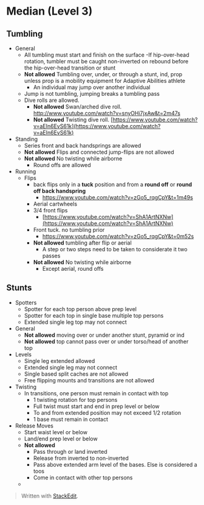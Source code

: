 # Median (Level 3)

## Tumbling

- General
	- All tumbling must start and finish on the surface
		-If hip-over-head rotation, tumbler must be caught non-inverted on rebound before the hip-over-head transition or stunt
	- **Not allowed** Tumbling over, under, or through a stunt, ind, prop unless prop is a mobility equipment for Adaptive Abilities athlete
		- An individual may jump over another individual
	- Jump is not tumbling, jumping breaks a tumbling pass
	- Dive rolls are allowed. 
		- **Not allowed** Swan/arched dive roll. http://www.youtube.com/watch?v=snyOHi7jxAw&t=2m47s
		- **Not allowed** Twisting dive roll. [https://www.youtube.com/watch?v=aEIn6EvS61k](https://www.youtube.com/watch?v=aEIn6EvS61k)
- Standing
	- Series front and back handsprings are allowed
	- **Not allowed** Flips and connected jump-flips are not allowed
	- **Not allowed** No twisting while airborne
		- Round offs are allowed
- Running
	- Flips
		- back flips only in a **tuck** position and from a **round off** or **round off back handspring**
			- https://www.youtube.com/watch?v=zGo5_rqgCpY&t=1m49s
		- Aerial cartwheels
		- 3/4 front flips
			- [https://www.youtube.com/watch?v=ShA1ArtNXNw](https://www.youtube.com/watch?v=ShA1ArtNXNw)
		- Front tuck. no tumbling prior
			- https://www.youtube.com/watch?v=zGo5_rqgCpY&t=0m52s
		- **Not allowed** tumbling after flip or aerial
			- A step or two steps need to be taken to considerate it two passes
		- **Not allowed** No twisting while airborne 
			- Except aerial, round offs

## Stunts

- Spotters
	- Spotter for each top person above prep level
	- Spotter for each top in single base multiple top persons
	- Extended single leg top may not connect
- General
	- **Not allowed** moving over or under another stunt, pyramid or ind
	- **Not allowed** top cannot pass over or under torso/head of another top
- Levels
	- Single leg extended allowed
	- Extended single leg may not connect
	- Single based split caches are not allowed
	- Free flipping mounts and transitions are not allowed
- Twisting
	-  In transitions, one person must remain in contact with top
		- 1 twisting rotation for top persons
		- Full twist must start and end in prep level or below
		- To and from extended position may not exceed 1/2 rotation
		- 1 base must remain in contact
- Release Moves
	- Start waist level or below
	- Land/end prep level or below
	- **Not allowed**
		- Pass through or land inverted
		- Release from inverted to non-inverted
		- Pass above extended arm level of the bases. Else is considered a toos
		- Come in contact with other top persons 
	- 



> Written with [StackEdit](https://stackedit.io/).
<!--stackedit_data:
eyJoaXN0b3J5IjpbLTE3NTQ5NTkxODQsLTE1MDY1NDIxNDAsMT
EwODc5MTAxMSwtNjUxODg2MDg5LDIwMzMxOTgzMDIsLTIwMTc2
MDczMTEsOTg5OTk3NzE3LC0xMjUwNDg5MTMwLC0xNTI0Njg5Nz
c5LDQ1OTY3NjIyM119
-->